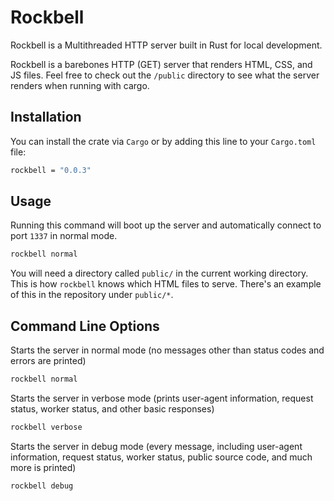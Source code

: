 # Rockbell

Rockbell is a Multithreaded HTTP server built in Rust for local development. 

Rockbell is a barebones HTTP (GET) server that renders HTML, CSS, and JS files. Feel free to check out the `/public` directory to see what the server renders when running with cargo.

## Installation
You can install the crate via `Cargo` or by adding this line to your `Cargo.toml` file:
```bash
rockbell = "0.0.3"
```

## Usage
Running this command will boot up the server and automatically connect to port `1337` in normal mode.
```bash
rockbell normal
```

You will need a directory called `public/` in the current working directory. This is how `rockbell` knows which HTML files to serve. There's an example of this in the repository under `public/*`.

## Command Line Options

Starts the server in normal mode (no messages other than status codes and errors are printed)
```bash
rockbell normal
```

Starts the server in verbose mode (prints user-agent information, request status, worker status, and other basic responses)
```bash
rockbell verbose
```

Starts the server in debug mode (every message, including user-agent information, request status, worker status, public source code, and much more is printed)
```bash
rockbell debug
```